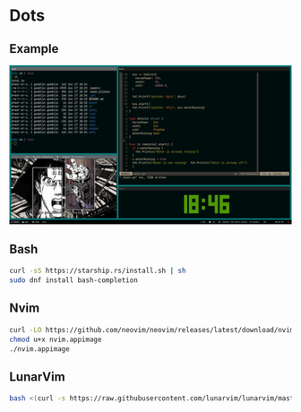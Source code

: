 # Dots

## Example

![Screenshot sway](./img/Screenshot_2022-06-17-184639.png)

## Bash

```bash
curl -sS https://starship.rs/install.sh | sh
sudo dnf install bash-completion
```

## Nvim

```bash
curl -LO https://github.com/neovim/neovim/releases/latest/download/nvim.appimage
chmod u+x nvim.appimage
./nvim.appimage
```

## LunarVim

```bash
bash <(curl -s https://raw.githubusercontent.com/lunarvim/lunarvim/master/utils/installer/install.sh)
```

